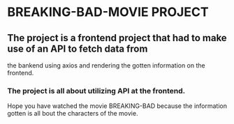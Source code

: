 # BREAKING-BAD-MOVIE PROJECT 
## The project is a frontend project that had to make use of an API to fetch data from 
the bankend using axios and rendering the gotten information on the frontend.
### The project is all about utilizing API at the frontend.
Hope you have watched the movie BREAKING-BAD because the information gotten is all bout the characters of the movie.
